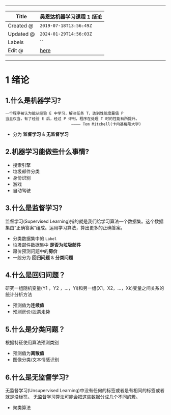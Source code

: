 -----

| Title     | 吴恩达机器学习课程 1 绪论                                    |
| --------- | ------------------------------------------------- |
| Created @ | `2019-07-18T13:56:49Z`                            |
| Updated @ | `2024-01-29T14:56:03Z`                            |
| Labels    | \`\`                                              |
| Edit @    | [here](https://github.com/junxnone/csc/issues/12) |

-----

# 1 绪论

## 1.什么是机器学习?

``` 
一个程序被认为能从经验 E 中学习，解决任务 T，达到性能度量值 P
当且仅当，有了经验 E 后，经过 P 评判，程序在处理 T 时的性能有所提升。   
                             ———— Tom Mitchell(卡内基梅隆大学) 
```

  - 分为 **监督学习** & **无监督学习**

## 2.机器学习能做些什么事情?

  - 搜索引擎
  - 垃圾邮件分类
  - 身份识别
  - 游戏
  - 自动驾驶

## 3.什么是监督学习?

监督学习(Supervised
Learning)指的就是我们给学习算法一个数据集。这个数据集由“正确答案”组成。运用学习算法，算出更多的正确答案。

  - 分类数据集中的 `Label`
  - 垃圾邮件数据集中 **是否为垃圾邮件**
  - 房价预测问题中的**房价**
  - 一般分为 **回归问题** & **分类问题**

## 4.什么是回归问题？

研究一组随机变量(Y1 ，Y2 ，…，Yi)和另一组(X1，X2，…，Xk)变量之间关系的统计分析方法

  - 预测值为**连续值**
  - 预测房价/股票走势

## 5.什么是分类问题？

根据特征使用算法预测类别

  - 预测值为**离散值**
  - 图像分类/文本情感识别

## 6.什么是无监督学习?

无监督学习(Unsupervised Learning)中没有任何的标签或者是有相同的标签或者就是没标签。
无监督学习算法可能会把这些数据分成几个不同的簇。

  - 聚类算法
